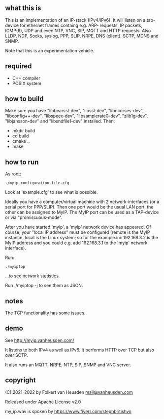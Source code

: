 what this is
------------
This is an implementation of an IP-stack (IPv4/IPv6).
It will listen on a tap-device for ethernet frames containg e.g. ARP-
requests, IP packets, ICMP(6), UDP and even NTP, VNC, SIP, MQTT and HTTP
requests. Also LLDP, NDP, Socks, syslog, PPP, SLIP, NRPE, DNS (client),
SCTP, MDNS and SNMP.

Note that this is an experimentation vehicle.

required
--------
* C++ compiler
* POSIX system

how to build
------------
Make sure you have "libbearssl-dev", "libssl-dev", "libncurses-dev", "libconfig++-dev", "libspeex-dev", "libsamplerate0-dev", "zlib1g-dev", "libjansson-dev" and "libsndfile1-dev" installed. Then:

* mkdir build
* cd build
* cmake ..
* make

how to run
----------
As root:

	./myip configuration-file.cfg

Look at 'example.cfg' to see what is possible.

Ideally you have a computer/virtual machine with 2 network-interfaces (or a serial port for PPP/SLIP). Then one port would be the usual LAN port, the other can be assigned to MyIP. The MyIP port can be used as a TAP-device or via "promiscuous-mode".


After you have started `myip', a 'myip' network device has appeared.
Of course, your "local IP address" must be configured (remote is the MyIP instance, local is the Linux system; so for the example.ini: 192.168.3.2 is the MyIP address and you could e.g. add 192.168.3.1 to the 'myip' network interface).

Run:

	./myiptop

...to see network statistics.

Run ./myiptop -j to see them as JSON.

notes
-----
The TCP functionality has some issues.

demo
----
See http://myip.vanheusden.com/

It listens to both IPv4 as well as IPv6. It performs HTTP over TCP but also over SCTP.

It also runs an MQTT, NRPE, NTP, SIP, SNMP and VNC server.

copyright
---------
(C) 2021-2022 by Folkert van Heusden <mail@vanheusden.com>

Released under Apache License v2.0


my_ip.wav is spoken by https://www.fiverr.com/stephbritishvo

